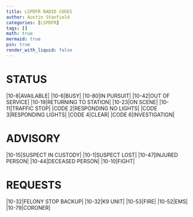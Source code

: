 ```yaml
---
title: LSPDFR RADIO CODES
author: Austin Stanfield
categories: [LSPDFR]
tags: []
math: true
mermaid: true
pin: true
render_with_liquid: false
---
```


# STATUS

|10-8|AVAILABLE|
|10-6|BUSY|
|10-80|IN PURSUIT|
|10-42|OUT OF SERVICE|
|10-19|RETURNING TO STATION|
|10-23|ON SCENE|
|10-11|TRAFFIC STOP|
|CODE 2|RESPONDING NO LIGHTS|
|CODE 3|RESPONDING LIGHTS|
|CODE 4|CLEAR|
|CODE 6|INVESTIGATIGN|

# ADVISORY

|10-15|SUSPECT IN CUSTODY|
|10-1|SUSPECT LOST|
|10-47|INJURED PERSON|
|10-44|DECEASED PERSON|
|10-10|FIGHT|

# REQUESTS

|10-32|FELONY STOP BACKUP|
|10-32|K9 UNIT|
|10-53|FIRE|
|10-52|EMS|
|10-79|CORONER|